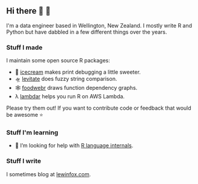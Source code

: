 ## Hi there 👋 🦊

I'm a data engineer based in Wellington, New Zealand. I mostly write R and Python but have dabbled in a few different
things over the years. 


### Stuff I made

I maintain some open source R packages:

* 🍦 [icecream](https://github.com/lewinfox/icecream) makes print debugging a little sweeter.
* 🛸 [levitate](https://github.com/lewinfox/levitate) does fuzzy string comparison.
* 🕸️ [foodwebr](https://github.com/lewinfox/foodwebr) draws function dependency graphs.
* &#955; [lambdar](https://github.com/lewinfox/lambdar) helps you run R on AWS Lambda.
  
Please try them out! If you want to contribute code or feedback that would be awesome ⭐


### Stuff I'm learning

- 🤔 I’m looking for help with [R language internals](https://www.github.com/lewinfox/foodwebr/issues/).


### Stuff I write

I sometimes blog at [lewinfox.com](https://www.lewinfox.com).
